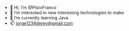 - 👋 Hi, I’m @PistoFranco
- 👀 I’m interested in new interesting technologies to make
- 🌱 I’m currently learning Java
- 📫 jorge1234derey@gmail.com

